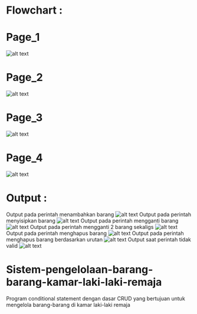 # Flowchart :
# Page_1
![alt text](https://github.com/antoniomarcLs/Sistem-pengelolaan-barang-barang-kamar-laki-laki-remaja/blob/main/Flowchart/Flowchart.png?raw=true)
# Page_2
![alt text](https://github.com/antoniomarcLs/Sistem-pengelolaan-barang-barang-kamar-laki-laki-remaja/blob/main/Flowchart/Flowchart_2.png?raw=true)
# Page_3
![alt text](https://github.com/antoniomarcLs/Sistem-pengelolaan-barang-barang-kamar-laki-laki-remaja/blob/main/Flowchart/Flowchart_3.png?raw=true)
# Page_4
![alt text](https://github.com/antoniomarcLs/Sistem-pengelolaan-barang-barang-kamar-laki-laki-remaja/blob/main/Flowchart/Flowchart_4.png?raw=true)

# Output :
Output pada perintah menambahkan barang
![alt text](https://github.com/antoniomarcLs/Sistem-pengelolaan-barang-barang-kamar-laki-laki-remaja/blob/main/Output/Perintah_1.jpg?raw=true)
Output pada perintah menyisipkan barang
![alt text](https://github.com/antoniomarcLs/Sistem-pengelolaan-barang-barang-kamar-laki-laki-remaja/blob/main/Output/Perintah_2.jpg?raw=true)
Output pada perintah mengganti barang
![alt text](https://github.com/antoniomarcLs/Sistem-pengelolaan-barang-barang-kamar-laki-laki-remaja/blob/main/Output/Perintah_3.jpg?raw=true)
Output pada perintah mengganti 2 barang sekaligs
![alt text](https://github.com/antoniomarcLs/Sistem-pengelolaan-barang-barang-kamar-laki-laki-remaja/blob/main/Output/Perintah_4.jpg?raw=true)
Output pada perintah menghapus barang
![alt text](https://github.com/antoniomarcLs/Sistem-pengelolaan-barang-barang-kamar-laki-laki-remaja/blob/main/Output/Perintah_5.jpg?raw=true)
Output pada perintah menghapus barang berdasarkan urutan
![alt text](https://github.com/antoniomarcLs/Sistem-pengelolaan-barang-barang-kamar-laki-laki-remaja/blob/main/Output/Perintah_6.jpg?raw=true)
Output saat perintah tidak valid
![alt text](https://github.com/antoniomarcLs/Sistem-pengelolaan-barang-barang-kamar-laki-laki-remaja/blob/main/Output/Else.jpg?raw=true)

# Sistem-pengelolaan-barang-barang-kamar-laki-laki-remaja
Program conditional statement dengan dasar CRUD yang bertujuan untuk mengelola barang-barang di kamar laki-laki remaja
